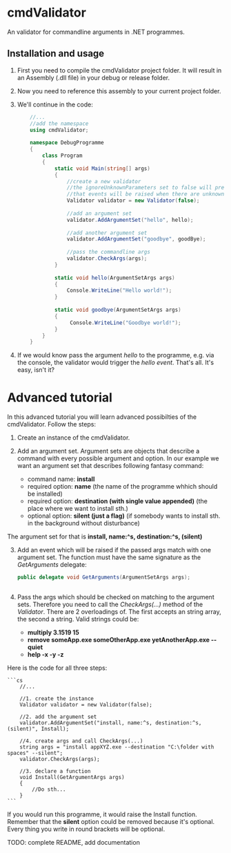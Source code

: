 cmdValidator
===========

An validator for commandline arguments in .NET programmes.

Installation and usage
-----
1. First you need to compile the cmdValidator project folder. It will result in an Assembly (.dll file) in your debug or release folder.

2. Now you need to reference this assembly to your current project folder.

3. We'll continue in the code:

    ```cs
        //...
        //add the namespace
        using cmdValidator;
        
        namespace DebugProgramme
        {
            class Program
            {
                static void Main(string[] args)
                {
                    //create a new validator
                    //the ignoreUnknownParameters set to false will prevent,
                    //that events will be raised when there are unknown parameters
                    Validator validator = new Validator(false);
                    
                    //add an argument set
                    validator.AddArgumentSet("hello", hello);
                    
                    //add another argument set
                    validator.AddArgumentSet("goodbye", goodBye);
        
                    //pass the commandline args
                    validator.CheckArgs(args);
                }
        
                static void hello(ArgumentSetArgs args)
                {
                    Console.WriteLine("Hello world!");
                }
                
                static void goodbye(ArgumentSetArgs args)
                {
                     Console.WriteLine("Goodbye world!");
                }
            }
        }
    
    ```

4. If we would know pass the argument *hello* to the programme, e.g. via the console, the validator would trigger the *hello event*. That's all. It's easy, isn't it?

Advanced tutorial
=================

In this advanced tutorial you will learn advanced possibilties of the cmdValidator. Follow the steps:

1. Create an instance of the cmdValidator.

2. Add an argument set. Argument sets are objects that describe a command with every possible argument and option. In our example we want an argument set that describes following fantasy command:
    - command name: **install**
    - required option: **name** (the name of the programme whhich should be installed)
    - required option: **destination (with single value appended)** (the place where we want to install sth.)
    - optional option: **silent (just a flag)** (if somebody wants to install sth. in the background without disturbance)

  The argument set for that is **install, name:^s, destination:^s, (silent)**
  
3. Add an event which will be raised if the passed args match with one argument set. The function must have the same signature as the *GetArguments* delegate:

    ```cs
    public delegate void GetArguments(ArgumentSetArgs args);
  
    ```
4. Pass the args which should be checked on matching to the argument sets. Therefore you need to call the *CheckArgs(...)* method of the *Validator*. There are 2 overloadings of. The first accepts an string array, the second a string. Valid strings could be:

    - **multiply 3.1519 15**
    - **remove someApp.exe someOtherApp.exe yetAnotherApp.exe --quiet**
    - **help -x -y -z**

  
  Here is the code for all three steps:
  
    ```cs
        //...
        
        //1. create the instance
        Validator validator = new Validator(false);
    
        //2. add the argument set
        validator.AddArgumentSet("install, name:^s, destination:^s, (silent)", Install);
        
        //4. create args and call CheckArgs(...)
        string args = "install appXYZ.exe --destination "C:\folder with spaces" --silent";
        validator.CheckArgs(args);
        
        //3. declare a function
        void Install(GetArgumentArgs args)
        {
            //Do sth...
        }
    ```
    
  If you would run this programme, it would raise the Install function. Remember that the **silent** option could be removed because it's optional. Every thing you write in round brackets will be optional.
  
TODO: complete README, add documentation
